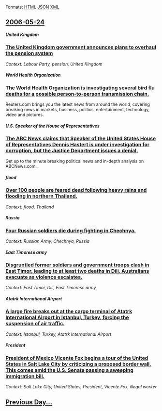 
Formats: [HTML](2006/05/24/index.html)  [JSON](2006/05/24/index.json)  [XML](2006/05/24/index.xml)  

## [2006-05-24](/news/2006/05/24/index.md)

##### United Kingdom
### [ The United Kingdom government announces plans to overhaul the pension system ](/news/2006/05/24/the-united-kingdom-government-announces-plans-to-overhaul-the-pension-system.md)
_Context: Labour Party, pension, United Kingdom_

##### World Health Organization
### [ The World Health Organization is investigating several bird flu deaths for a possible person-to-person transmission chain. ](/news/2006/05/24/the-world-health-organization-is-investigating-several-bird-flu-deaths-for-a-possible-person-to-person-transmission-chain.md)
Reuters.com brings you the latest news from around the world, covering breaking news in markets, business, politics, entertainment, technology, video and pictures.

##### U.S. Speaker of the House of Representatives
### [ The ABC News claims that Speaker of the United States House of Representatives Dennis Hastert is under investigation for corruption, but the Justice Department issues a denial. ](/news/2006/05/24/the-abc-news-claims-that-speaker-of-the-united-states-house-of-representatives-dennis-hastert-is-under-investigation-for-corruption-but-th.md)
Get up to the minute breaking political news and in-depth analysis on ABCNews.com.

##### flood
### [ Over 100 people are feared dead following heavy rains and flooding in northern Thailand. ](/news/2006/05/24/over-100-people-are-feared-dead-following-heavy-rains-and-flooding-in-northern-thailand.md)
_Context: flood, Thailand_

##### Russia
### [ Four Russian soldiers die during fighting in Chechnya. ](/news/2006/05/24/four-russian-soldiers-die-during-fighting-in-chechnya.md)
_Context: Russian Army, Chechnya, Russia_

##### East Timorese army
### [ Disgruntled former soldiers and government troops clash in East Timor, leading to at least two deaths in Dili. Australians evacuate as violence escalates. ](/news/2006/05/24/disgruntled-former-soldiers-and-government-troops-clash-in-east-timor-leading-to-at-least-two-deaths-in-dili-australians-evacuate-as-viol.md)
_Context: East Timor, Dili, East Timorese army_

##### Atatrk International Airport
### [ A large fire breaks out at the cargo terminal of Atatrk International Airport in Istanbul, Turkey, forcing the suspension of air traffic. ](/news/2006/05/24/a-large-fire-breaks-out-at-the-cargo-terminal-of-ataturk-international-airport-in-istanbul-turkey-forcing-the-suspension-of-air-traffic.md)
_Context: Istanbul, Turkey, Atatrk International Airport_

##### President
### [ President of Mexico Vicente Fox begins a tour of the United States in Salt Lake City by criticizing a proposed border wall. This comes amid the U.S. Senate passing a sweeping immigration bill. ](/news/2006/05/24/president-of-mexico-vicente-fox-begins-a-tour-of-the-united-states-in-salt-lake-city-by-criticizing-a-proposed-border-wall-this-comes-amid.md)
_Context: Salt Lake City, United States, President, Vicente Fox, illegal worker_

## [Previous Day...](/news/2006/05/23/index.md)

